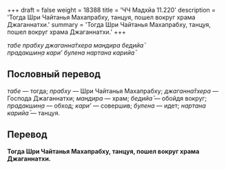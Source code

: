 +++
draft = false
weight = 18388
title = 'ЧЧ Мадхйа 11.220'
description = 'Тогда Шри Чайтанья Махапрабху, танцуя, пошел вокруг храма Джаганнатхи.'
summary = 'Тогда Шри Чайтанья Махапрабху, танцуя, пошел вокруг храма Джаганнатхи.'
+++

_табе прабху джаганна̄тхера мандира бед̣ийа̄  
прадакшин̣а кари’ булена нартана карийа̄_

## Пословный перевод

_табе_ — тогда; _прабху_ — Шри Чайтанья Махапрабху; _джаганна̄тхера_ — Господа Джаганнатхи; _мандира_ — храм; _бед̣ийа̄_ — обойдя вокруг; _прадакшин̣а_ — обход; _кари’_ — совершив; _булена_ — идет; _нартана_ _карийа̄_ — танцуя.

## Перевод

**Тогда Шри Чайтанья Махапрабху, танцуя, пошел вокруг храма Джаганнатхи.**
